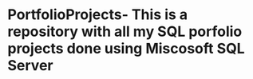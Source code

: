 # PortfolioProjects- This is a repository with all my SQL porfolio projects done using Miscosoft SQL Server
